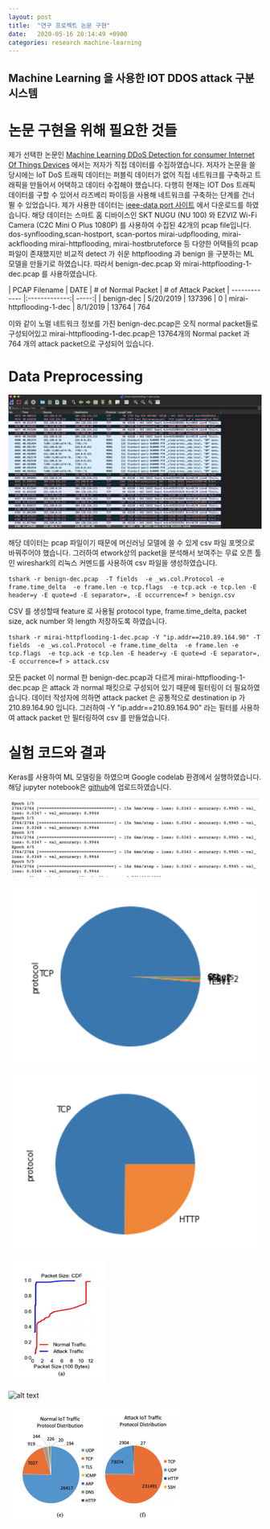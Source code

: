 ```yaml
---
layout: post
title:  "연구 프로젝트 논문 구현"
date:   2020-05-16 20:14:49 +0900
categories: research machine-learning
---
```

Machine Learning 을 사용한 IOT DDOS attack 구분 시스템 
----

논문 구현을 위해 필요한 것들 
====

제가 선택한 논문인 [Machine Learning DDoS Detection for consumer Internet Of Things Devices](https://ieeexplore.ieee.org/document/8424629) 에서는 저자가 직접 데이터를 수집하였습니다. 저자가 논문을 쓸 당시에는 IoT DoS 트래픽 데이터는 퍼블릭 데이터가 없어 직접 네트워크를 구축하고 트래픽을 만들어서 어택하고 데이터 수집해야 했습니다. 
다행히 현재는 IOT Dos 트래픽 데이터를 구할 수 있어서 라즈베리 파이등을 사용해 네트워크를 구축하는 단계를 건너 뛸 수 있었습니다.  제가 사용한 데이터는 [ieee-data port 사이트](https://ieee-dataport.org/open-access/iot-network-intrusion-dataset) 에서 다운로드를 하였습니다. 해당 데이터는  스마트 홈 디바이스인 SKT NUGU (NU 100) 와 EZVIZ Wi-Fi Camera (C2C Mini O Plus 1080P) 를 사용하여 수집된 42개의 pcap file입니다. 
dos-synflooding,scan-hostport, scan-portos mirai-udpflooding, mirai-ackflooding mirai-httpflooding, mirai-hostbruteforce 등 다양한 어택들의 pcap 파일이 존재했지만 비교적 detect 가 쉬운 httpflooding 과 benign 을 구분하는 ML 모델을 만들기로 하였습니다.   따라서 benign-dec.pcap 와 mirai-httpflooding-1-dec.pcap 를 사용하였습니다. 

| PCAP Filename | DATE | # of Normal Packet | # of Attack Packet
| ------------- |:-------------:| -----:|
| benign-dec | 5/20/2019 | 137396 | 0
| mirai-httpflooding-1-dec |  8/1/2019 | 13764 | 764

이와 같이 노멀 네트워크 정보를 가진 benign-dec.pcap은 오직 normal packet들로 구성되어있고 mirai-httpflooding-1-dec.pcap은 13764개의  Normal packet 과 764 개의 attack packet으로 구성되어 있습니다. 

Data Preprocessing
===

![alt text](/images/wireshark.png "wireshark")

해당 데이터는 pcap 파일이기 때문에 머신러닝 모델에 쓸 수 있게 csv 파일 포멧으로 바꿔주어야 했습니다. 그러하여 etwork상의 packet을 분석해서 보여주는 무료 오픈 툴인 wireshark의 리눅스 커멘드를 사용하여 csv 파일을 생성하였습니다. 
```
tshark -r benign-dec.pcap  -T fields  -e _ws.col.Protocol -e frame.time_delta  -e frame.len -e tcp.flags  -e tcp.ack -e tcp.len -E header=y -E quote=d -E separator=, -E occurrence=f > benign.csv
```
CSV 를 생성할때 feature 로 사용될 protocol type, frame.time_delta, packet size, ack number 와 length 저장하도록 하였습니다.

```
tshark -r mirai-httpflooding-1-dec.pcap -Y "ip.addr==210.89.164.90" -T fields  -e _ws.col.Protocol -e frame.time_delta  -e frame.len -e tcp.flags  -e tcp.ack -e tcp.len -E header=y -E quote=d -E separator=, -E occurrence=f > attack.csv
```
모든 packet 이 normal 한 benign-dec.pcap과 다르게  mirai-httpflooding-1-dec.pcap 은 attack 과 normal 패킷으로 구성되어 있기 때문에 필터링이 더 필요하였습니다.
데이터 작성자에 의하면 attack packet 은 공통적으로 destination ip 가 210.89.164.90 입니다. 그러하여 -Y "ip.addr==210.89.164.90" 라는 필터를 사용하여 attack packet 만 필터링하여 csv 를 만들었습니다. 

실험 코드와 결과
===
Keras를 사용하여 ML 모델링을 하였으며 Google codelab 환경에서 실행하였습니다. 해당 jupyter notebook은 [github](https://github.com/sjlee2016/sjlee2016.github.io/blob/master/ipynb/ML_model_attack.ipynb)에 업로드하였습니다. 


![alt text](/images/result.png "Result")


![alt text](/images/protocol_benign.png "Protocol")


![alt text](/images/protocol_http.png "protocol benign")

![alt text](/images/packet_size_graph.png "Packet size")


![alt text](/images/packet_size.png "Packet size")

![alt text](/images/protocol_distribution.png "protocol benign")



